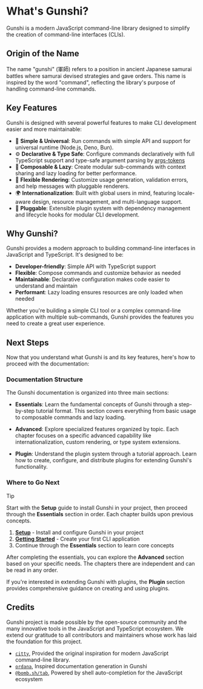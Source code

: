 # What's Gunshi?

Gunshi is a modern JavaScript command-line library designed to simplify the creation of command-line interfaces (CLIs).

## Origin of the Name

The name "gunshi" (軍師) refers to a position in ancient Japanese samurai battles where samurai devised strategies and gave orders. This name is inspired by the word "command", reflecting the library's purpose of handling command-line commands.

## Key Features

Gunshi is designed with several powerful features to make CLI development easier and more maintainable:

- 📏 **Simple & Universal**: Run commands with simple API and support for universal runtime (Node.js, Deno, Bun).
- ⚙️ **Declarative & Type Safe**: Configure commands declaratively with full TypeScript support and type-safe argument parsing by [args-tokens](https://github.com/kazupon/args-tokens)
- 🧩 **Composable & Lazy**: Create modular sub-commands with context sharing and lazy loading for better performance.
- 🎨 **Flexible Rendering**: Customize usage generation, validation errors, and help messages with pluggable renderers.
- 🌍 **Internationalization**: Built with global users in mind, featuring locale-aware design, resource management, and multi-language support.
- 🔌 **Pluggable**: Extensible plugin system with dependency management and lifecycle hooks for modular CLI development.

## Why Gunshi?

Gunshi provides a modern approach to building command-line interfaces in JavaScript and TypeScript. It's designed to be:

- **Developer-friendly**: Simple API with TypeScript support
- **Flexible**: Compose commands and customize behavior as needed
- **Maintainable**: Declarative configuration makes code easier to understand and maintain
- **Performant**: Lazy loading ensures resources are only loaded when needed

Whether you're building a simple CLI tool or a complex command-line application with multiple sub-commands, Gunshi provides the features you need to create a great user experience.

## Next Steps

Now that you understand what Gunshi is and its key features, here's how to proceed with the documentation:

### Documentation Structure

The Gunshi documentation is organized into three main sections:

- **Essentials**: Learn the fundamental concepts of Gunshi through a step-by-step tutorial format. This section covers everything from basic usage to composable commands and lazy loading.

- **Advanced**: Explore specialized features organized by topic. Each chapter focuses on a specific advanced capability like internationalization, custom rendering, or type system extensions.

- **Plugin**: Understand the plugin system through a tutorial approach. Learn how to create, configure, and distribute plugins for extending Gunshi's functionality.

### Where to Go Next

<!-- eslint-disable markdown/no-missing-label-refs -->

> [!TIP]
> Start with the **Setup** guide to install Gunshi in your project, then proceed through the **Essentials** section in order. Each chapter builds upon previous concepts.

<!-- eslint-enable markdown/no-missing-label-refs -->

1. **[Setup](./setup.md)** - Install and configure Gunshi in your project
2. **[Getting Started](../essentials/getting-started.md)** - Create your first CLI application
3. Continue through the **Essentials** section to learn core concepts

After completing the essentials, you can explore the **Advanced** section based on your specific needs. The chapters there are independent and can be read in any order.

If you're interested in extending Gunshi with plugins, the **Plugin** section provides comprehensive guidance on creating and using plugins.

## Credits

Gunshi project is made possible by the open-source community and the many innovative tools in the JavaScript and TypeScript ecosystem. We extend our gratitude to all contributors and maintainers whose work has laid the foundation for this project.

- [`citty`](https://github.com/unjs/citty), Provided the original inspiration for modern JavaScript command-line library.
- [`ordana`](https://github.com/sapphi-red/ordana), Inspired documentation generation in Gunshi
- [`@bomb.sh/tab`](https://github.com/bombshell-dev/tab), Powered by shell auto-completion for the JavaScript ecosystem
